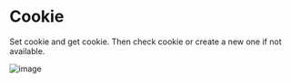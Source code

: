 # Cookie
Set cookie and get cookie.
Then check cookie or create a new one if not available.

![image](https://user-images.githubusercontent.com/69442240/229268692-1b7c8c1f-9c5d-4a1b-8b2c-916ee7d6bf2c.png)
